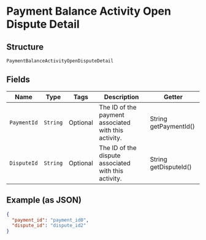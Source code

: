 
# Payment Balance Activity Open Dispute Detail

## Structure

`PaymentBalanceActivityOpenDisputeDetail`

## Fields

| Name | Type | Tags | Description | Getter |
|  --- | --- | --- | --- | --- |
| `PaymentId` | `String` | Optional | The ID of the payment associated with this activity. | String getPaymentId() |
| `DisputeId` | `String` | Optional | The ID of the dispute associated with this activity. | String getDisputeId() |

## Example (as JSON)

```json
{
  "payment_id": "payment_id0",
  "dispute_id": "dispute_id2"
}
```

